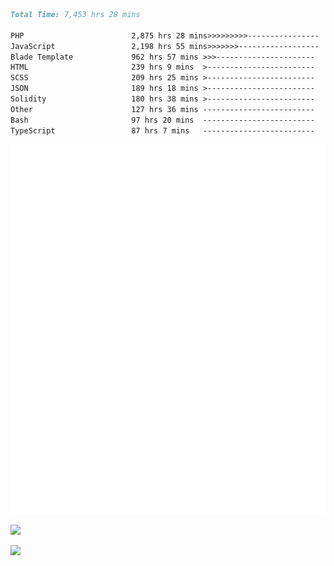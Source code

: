 <!--START_SECTION:waka-->

```markdown
Total Time: 7,453 hrs 28 mins

PHP                        2,875 hrs 28 mins>>>>>>>>>----------------   37.93 %
JavaScript                 2,198 hrs 55 mins>>>>>>>------------------   29.01 %
Blade Template             962 hrs 57 mins >>>----------------------   12.70 %
HTML                       239 hrs 9 mins  >------------------------   03.15 %
SCSS                       209 hrs 25 mins >------------------------   02.76 %
JSON                       189 hrs 18 mins >------------------------   02.50 %
Solidity                   180 hrs 38 mins >------------------------   02.38 %
Other                      127 hrs 36 mins -------------------------   01.68 %
Bash                       97 hrs 20 mins  -------------------------   01.28 %
TypeScript                 87 hrs 7 mins   -------------------------   01.15 %
```

<!--END_SECTION:waka-->

![](https://raw.githubusercontent.com/DrMaxis/github-stats-transparent/output/generated/overview.svg)
![](https://raw.githubusercontent.com/DrMaxis/github-stats-transparent/output/generated/languages.svg)

![](https://git-readme-stats-drmaxis-projects.vercel.app/api?username=drmaxis&show_icons=true&theme=outrun&count_private=true&show=reviews,discussions_started,discussions_answered,prs_merged,prs_merged_percentage&custom_title=2024%20Github%20Rank)
 
<a href="https://count.getloli.com/"><img src="https://count.getloli.com/get/@:maxis-the-alchemist?theme=rule34"></a>
<!-- https://count.getloli.com/get/@alchemist?theme=rule34 -->
<br>
